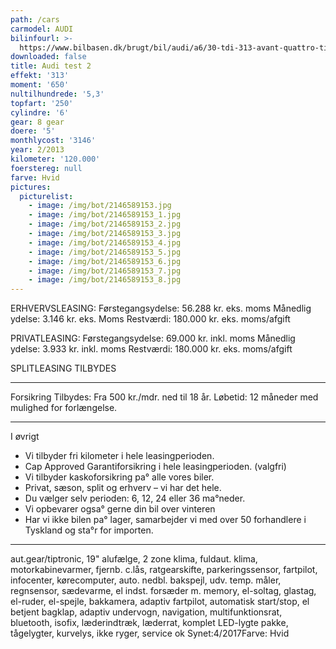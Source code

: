 ```yaml
---
path: /cars
carmodel: AUDI
bilinfourl: >-
  https://www.bilbasen.dk/brugt/bil/audi/a6/30-tdi-313-avant-quattro-tiptr-5d/3578159
downloaded: false
title: Audi test 2
effekt: '313'
moment: '650'
nultilhundrede: '5,3'
topfart: '250'
cylindre: '6'
gear: 8 gear
doere: '5'
monthlycost: '3146'
year: 2/2013
kilometer: '120.000'
foerstereg: null
farve: Hvid
pictures:
  picturelist:
    - image: /img/bot/2146589153.jpg
    - image: /img/bot/2146589153_1.jpg
    - image: /img/bot/2146589153_2.jpg
    - image: /img/bot/2146589153_3.jpg
    - image: /img/bot/2146589153_4.jpg
    - image: /img/bot/2146589153_5.jpg
    - image: /img/bot/2146589153_6.jpg
    - image: /img/bot/2146589153_7.jpg
    - image: /img/bot/2146589153_8.jpg
---
```

ERHVERVSLEASING:
Førstegangsydelse: 56.288 kr. eks. moms
Månedlig ydelse: 3.146 kr. eks. Moms
Restværdi: 180.000 kr. eks. moms/afgift

PRIVATLEASING:
Førstegangsydelse: 69.000 kr. inkl. moms
Månedlig ydelse: 3.933 kr. inkl. moms
Restværdi: 180.000 kr. eks. moms/afgift

SPLITLEASING TILBYDES
_________________________________________

Forsikring Tilbydes:
Fra 500 kr./mdr. ned til 18 år.
Løbetid: 12 måneder med mulighed for forlængelse.
_________________________________________
I øvrigt
* Vi tilbyder fri kilometer i hele leasingperioden.
* Cap Approved Garantiforsikring i hele leasingperioden. (valgfri)
* Vi tilbyder kaskoforsikring pa° alle vores biler.
* Privat, sæson, split og erhverv – vi har det hele.
* Du vælger selv perioden: 6, 12, 24 eller 36 ma°neder.
* Vi opbevarer ogsa° gerne din bil over vinteren
* Har vi ikke bilen pa° lager, samarbejder vi med over 50 forhandlere i Tyskland og sta°r for importen.
_________________________________________
aut.gear/tiptronic, 19" alufælge, 2 zone klima, fuldaut. klima, motorkabinevarmer, fjernb. c.lås, ratgearskifte, parkeringssensor, fartpilot, infocenter, kørecomputer, auto. nedbl. bakspejl, udv. temp. måler, regnsensor, sædevarme, el indst. forsæder m. memory, el-soltag, glastag, el-ruder, el-spejle, bakkamera, adaptiv fartpilot, automatisk start/stop, el betjent bagklap, adaptiv undervogn, navigation, multifunktionsrat, bluetooth, isofix, læderindtræk, læderrat, komplet LED-lygte pakke, tågelygter, kurvelys, ikke ryger, service ok
Synet:4/2017Farve: Hvid
